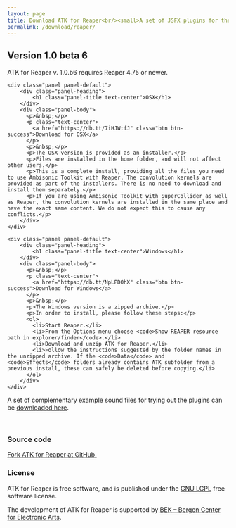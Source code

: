 ```yaml
---
layout: page
title: Download ATK for Reaper<br/><small>A set of JSFX plugins for the Reaper DAW</small>
permalink: /download/reaper/
---
```


<h2 class="page-header">Version 1.0 beta 6</h2>

ATK for Reaper v. 1.0.b6 requires Reaper 4.75 or newer.

<div class="row equal">
  <div class="col-md-6">
    
    <div class="panel panel-default">
        <div class="panel-heading">
            <h1 class="panel-title text-center">OSX</h1>
        </div>
        <div class="panel-body">
          <p>&nbsp;</p>
          <p class="text-center">
            <a href="https://db.tt/7iHJWtfJ" class="btn btn-success">Download for OSX</a>
          </p>
          <p>&nbsp;</p>
          <p>The OSX version is provided as an installer.</p>
          <p>Files are installed in the home folder, and will not affect other users.</p>
          <p>This is a complete install, providing all the files you need to use Ambisonic Toolkit with Reaper. The convolution kernels are provided as part of the installers. There is no need to download and install them separately.</p>
          <p>If you are using Ambisonic Toolkit with SuperCollider as well as Reaper, the convolution kernels are installed in the same place and have the exact same content. We do not expect this to cause any conflicts.</p>
        </div>
    </div>

  </div> <!-- column -->
  <div class="col-md-6">
    
    <div class="panel panel-default">
        <div class="panel-heading">
            <h1 class="panel-title text-center">Windows</h1>
        </div>
        <div class="panel-body">
          <p>&nbsp;</p>
          <p class="text-center">
            <a href="https://db.tt/NpLPD0hX" class="btn btn-success">Download for Windows</a>
          </p>
          <p>&nbsp;</p>
          <p>The Windows version is a zipped archive.</p>
          <p>In order to install, please follow these steps:</p>
          <ol>
            <li>Start Reaper.</li>
            <li>From the Options menu choose <code>Show REAPER resource path in explorer/finder</code>.</li>
            <li>Download and unzip ATK for Reaper.</li>
            <li>Follow the instructions suggested by the folder names in the unzipped archive. If the <code>Data</code> and <code>Effects</code> folders already contains ATK subfolder from a previous install, these can safely be deleted before copying.</li>
          </ol>
        </div>
    </div>

  </div> <!-- column -->
</div> <!-- row -->

<div class="alert alert-info">
  A set of complementary example sound files for trying out the plugins can be <a href="/download/recordings">downloaded here</a>.
</div>
 
&nbsp;

### Source code

[Fork ATK for Reaper at GitHub.](https://github.com/ambisonictoolkit/atk-reaper)

### License

ATK for Reaper is free software, and is published under the <a href="http://www.gnu.org/copyleft/gpl.html" target="_blank">GNU LGPL</a> free software license.

The development of ATK for Reaper is supported by <a href="http://www.bek.no" target="_blannk">BEK &ndash; Bergen Center for Electronic Arts</a>.



